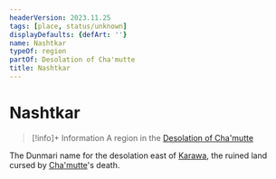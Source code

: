 ```yaml
---
headerVersion: 2023.11.25
tags: [place, status/unknown]
displayDefaults: {defArt: ''}
name: Nashtkar
typeOf: region
partOf: Desolation of Cha'mutte
title: Nashtkar
---
```

# Nashtkar
>[!info]+ Information
> A region in the [Desolation of Cha'mutte](<../../istaros-watershed/desolation-of-cha-mutte.md>)

The Dunmari name for the desolation east of [Karawa](<../realms/dunmar/eastern-dunmar/karawa.md>), the ruined land cursed by [Cha'mutte](<../../../people/extraplanar-powers/cha-mutte.md>)'s death. 



